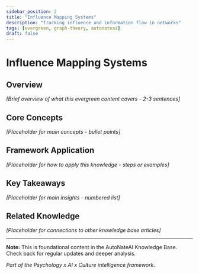 ```yaml
---
sidebar_position: 2
title: "Influence Mapping Systems"
description: "Tracking influence and information flow in networks"
tags: [evergreen, graph-theory, autonateai]
draft: false
---
```


# Influence Mapping Systems

## Overview
*[Brief overview of what this evergreen content covers - 2-3 sentences]*

## Core Concepts
*[Placeholder for main concepts - bullet points]*

## Framework Application
*[Placeholder for how to apply this knowledge - steps or examples]*

## Key Takeaways
*[Placeholder for main insights - numbered list]*

## Related Knowledge
*[Placeholder for connections to other knowledge base articles]*

---

**Note:** This is foundational content in the AutoNateAI Knowledge Base. Check back for regular updates and deeper analysis.

*Part of the Psychology x AI x Culture intelligence framework.*
